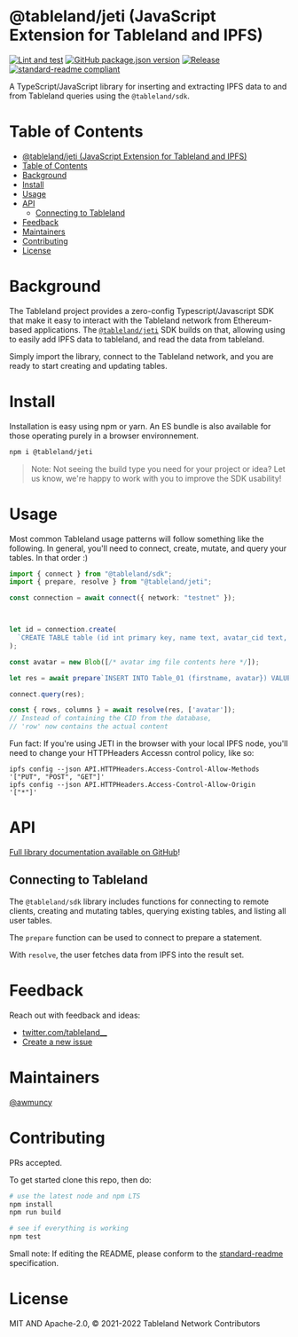 # @tableland/jeti (JavaScript Extension for Tableland and IPFS)

[![Lint and test](https://github.com/tablelandnetwork/js-tableland/actions/workflows/lint-and-test.yml/badge.svg)](https://github.com/tablelandnetwork/js-tableland/actions/workflows/lint-and-test.yml)
[![GitHub package.json version](https://img.shields.io/github/package-json/v/tablelandnetwork/js-tableland.svg)](./package.json)
[![Release](https://img.shields.io/github/release/tablelandnetwork/js-tableland.svg)](https://github.com/tablelandnetwork/js-tableland/releases/latest)
[![standard-readme compliant](https://img.shields.io/badge/standard--readme-OK-green.svg)](https://github.com/RichardLitt/standard-readme)

A TypeScript/JavaScript library for inserting and extracting IPFS data to and from Tableland queries using the `@tableland/sdk`. 

# Table of Contents

- [@tableland/jeti (JavaScript Extension for Tableland and IPFS)](#tablelandjeti-javascript-extension-for-tableland-and-ipfs)
- [Table of Contents](#table-of-contents)
- [Background](#background)
- [Install](#install)
- [Usage](#usage)
- [API](#api)
  - [Connecting to Tableland](#connecting-to-tableland)
- [Feedback](#feedback)
- [Maintainers](#maintainers)
- [Contributing](#contributing)
- [License](#license)

# Background

The Tableland project provides a zero-config Typescript/Javascript SDK that make it easy to interact with the Tableland network from Ethereum-based applications. The [`@tableland/jeti`](https://github.com/tablelandnetwork/js-tableland-ipfs) SDK builds on that, allowing using to easily add IPFS data to tableland, and read the data from tableland.

Simply import the library, connect to the Tableland network, and you are ready to start creating and updating tables.

# Install

Installation is easy using npm or yarn. An ES bundle is also available for those operating purely in a browser environnement.

```bash
npm i @tableland/jeti
```

> Note: Not seeing the build type you need for your project or idea? Let us know, we're happy to work with you to improve the SDK usability!

# Usage

Most common Tableland usage patterns will follow something like the following. In general, you'll need to connect, create, mutate, and query your tables. In that order :)

```typescript
import { connect } from "@tableland/sdk";
import { prepare, resolve } from "@tableland/jeti";

const connection = await connect({ network: "testnet" });



let id = connection.create(
  `CREATE TABLE table (id int primary key, name text, avatar_cid text, primary key (id))`
);

const avatar = new Blob([/* avatar img file contents here */]);

let res = await prepare`INSERT INTO Table_01 (firstname, avatar}) VALUES ('Murray', ${avatar});`;

connect.query(res);

const { rows, columns } = await resolve(res, ['avatar']); 
// Instead of containing the CID from the database, 
// 'row' now contains the actual content

```

Fun fact: If you're using JETI in the browser with your local IPFS node, you'll need to change your HTTPHeaders Accessn control policy, like so: 

```
ipfs config --json API.HTTPHeaders.Access-Control-Allow-Methods '["PUT", "POST", "GET"]'
ipfs config --json API.HTTPHeaders.Access-Control-Allow-Origin  '["*"]'
```

# API

[Full library documentation available on GitHub](https://tablelandnetwork.github.io/js-tableland/)!

## Connecting to Tableland

The `@tableland/sdk` library includes functions for connecting to remote clients, creating and mutating tables, querying existing tables, and listing all user tables. 

The `prepare` function can be used to connect to prepare a statement.

With `resolve`, the user fetches data from IPFS into the result set. 

# Feedback

Reach out with feedback and ideas:

- [twitter.com/tableland\_\_](https://twitter.com/tableland__)
- [Create a new issue](https://github.com/tablelandnetwork/js-tableland/issues)


# Maintainers

[@awmuncy](https://github.com/awmuncy)

# Contributing

PRs accepted.

To get started clone this repo, then do:

```bash
# use the latest node and npm LTS
npm install
npm run build

# see if everything is working
npm test
```

Small note: If editing the README, please conform to the
[standard-readme](https://github.com/RichardLitt/standard-readme) specification.

# License

MIT AND Apache-2.0, © 2021-2022 Tableland Network Contributors
